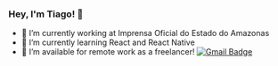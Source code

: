### Hey, I'm Tiago! 👋

- 🔭 I’m currently working at Imprensa Oficial do Estado do Amazonas
- 🌱 I’m currently learning React and React Native
- :rocket: I’m available for remote work as a freelancer! [![Gmail Badge](https://img.shields.io/badge/-Hire%20Me!-393059?style=flat&logo=Gmail&logoColor=white&link=mailto:tiagoacarioca@gmail.com)](mailto:tiagoacarioca@gmail.com?subject=Remote%20Work%20Inquiry)
<!--
**tiagokriok/tiagokriok** is a ✨ _special_ ✨ repository because its `README.md` (this file) appears on your GitHub profile.

Here are some ideas to get you started:

- 🔭 I’m currently working on ...
- 🌱 I’m currently learning ...
- 👯 I’m looking to collaborate on ...
- 🤔 I’m looking for help with ...
- 💬 Ask me about ...
- 📫 How to reach me: ...
- 😄 Pronouns: ...
- ⚡ Fun fact: ...
-->
